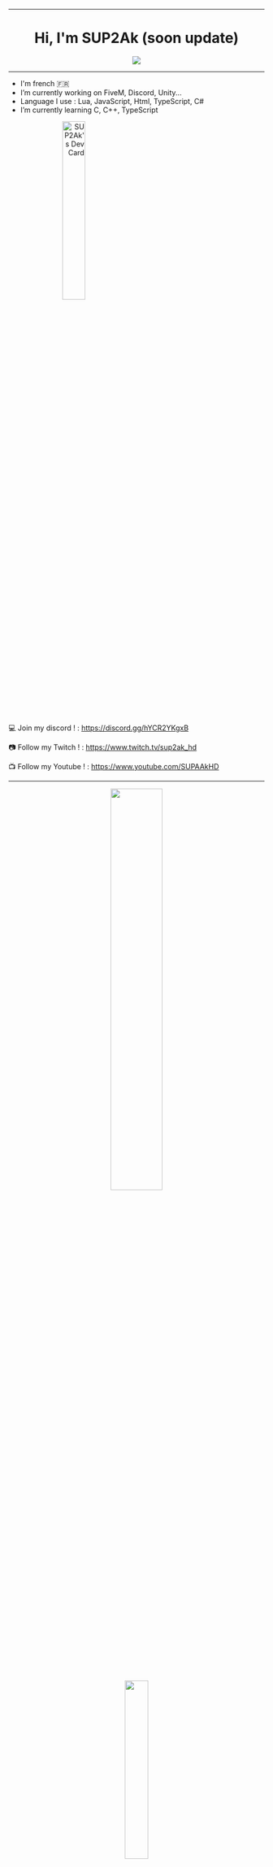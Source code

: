 
____
      
<h1 align="center">Hi, I'm SUP2Ak (soon update)</h1>


<div align="center">
  <a align="center" href="https://discords.com/bio/p/sup2ak" target="_blank">
    <img align="center" src="https://discord.c99.nl/widget/theme-3/813886677142994994.png"/>
  </a>
</div>


____
      
- I'm french :fr:
- I’m currently working on FiveM, Discord, Unity...
- Language I use : Lua, JavaScript, Html, TypeScript, C#
- I’m currently learning C, C++, TypeScript

<a align="right" display='flex' href="https://app.daily.dev/SUP2Ak"><img src="https://api.daily.dev/devcards/daf15bdb03fc4f64ac7b98d6d3a4401f.png?r=mx2" width="30%" alt="SUP2Ak's Dev Card"/></a>

💻 Join my discord ! : https://discord.gg/hYCR2YKgxB

📷 Follow my Twitch ! : https://www.twitch.tv/sup2ak_hd

📺 Follow my Youtube ! : https://www.youtube.com/SUPAAkHD

____
         
<div align="center" display='flex'>
      <img align="center" width="45%" src="https://github-readme-stats.vercel.app/api/?username=SUP2Ak&theme=gotham&show_icons=true" />
      
</div>
<div align="center">
      <img align="center" width="30%" position='flex' display='flex' src="https://github-readme-stats.quantumlytangled.vercel.app/api/top-langs/?username=SUP2Ak&theme=gotham&layout=default&show_icons=true" />
</div>

____
        
<p align="center"><a href="https://discord.gg/hYCR2YKgxB">
      <img src="https://img.shields.io/discord/840724430694514729?style=for-the-badge&logo=discord&labelColor=7289da&logoColor=white&color=2c2f33&label=Discord"/>
    </a></p>
<p align="center"><a href="https://visitorbadge.io/status?path=https%3A%2F%2Fgithub.com%2Fach-git"><img src="https://api.visitorbadge.io/api/visitors?path=https%3A%2F%2Fgithub.com%2Fach-git&labelColor=%23333333&countColor=%23ba68c8&style=flat" /></a></p>


____
      
